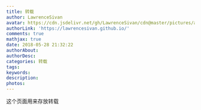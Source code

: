 ```yaml
---
title: 转载
author: LawrenceSivan
avatar: https://cdn.jsdelivr.net/gh/LawrenceSivan/cdn@master/pictures/avatar.jpg
authorLink: 'https://lawrencesivan.github.io/'
comments: true
mathjax: true
date: 2018-05-28 21:32:22
authorAbout:
authorDesc:
categories: 转载
tags:
keywords:
description:
photos:
---
```


这个页面用来存放转载